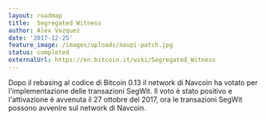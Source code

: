 ```yaml
---
layout: roadmap
title:  Segregated Witness
author: Alex Vazquez
date: '2017-12-25'
feature_image: /images/uploads/navpi-patch.jpg
status: completed
externalUrl: https://en.bitcoin.it/wiki/Segregated_Witness
---
```


Dopo il rebasing al codice di Bitcoin 0.13 il network di Navcoin ha votato per l'implementazione delle transazioni SegWit. Il voto è stato positivo e l'attivazione è avvenuta il 27 ottobre del 2017, ora le transazioni SegWit possono avvenire sul network di&nbsp;Navcoin.
